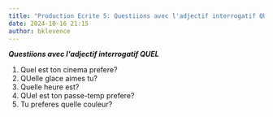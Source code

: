 ```yaml
---
title: "Production Ecrite 5: Questiions avec l'adjectif interrogatif QUEL"
date: 2024-10-16 21:15
author: bklevence
---
```


***Questiions avec l'adjectif interrogatif QUEL***

1. Quel est ton cinema prefere?
2. QUelle glace aimes tu?
3. Quelle heure est?
4. QUel est ton passe-temp prefere?
5. Tu preferes quelle couleur?